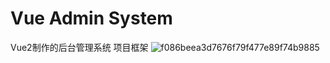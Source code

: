 # Vue Admin System
Vue2制作的后台管理系统
项目框架
![f086beea3d7676f79f477e89f74b9885](https://github.com/Conpiacere/Vue-Admin-System/assets/155861625/c5eb1d5b-52a1-485a-997b-b556cd59a40d)


